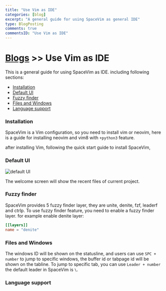 ```yaml
---
title: "Use Vim as IDE"
categories: [blog]
excerpt: "A general guide for using SpaceVim as general IDE"
type: BlogPosting
comments: true
commentsID: "Use Vim as IDE"
---
```


# [Blogs](../blog/) >> Use Vim as IDE

This is a general guide for using SpaceVim as IDE. including following sections:

<!-- vim-markdown-toc GFM -->

- [Installation](#installation)
- [Default UI](#default-ui)
- [Fuzzy finder](#fuzzy-finder)
- [Files and Windows](#files-and-windows)
- [Language support](#language-support)

<!-- vim-markdown-toc -->

### Installation

SpaceVim is a Vim configuration, so you need to install vim or neovim, here is a guide for installing neovim and vim8 with `+python3` feature.

after installing Vim, following the quick start guide to install SpaceVim,


### Default UI

![default UI](https://user-images.githubusercontent.com/13142418/33804722-bc241f50-dd70-11e7-8dd8-b45827c0019c.png)

The welcome screen will show the recent files of current project. 

### Fuzzy finder

SpaceVim provides 5 fuzzy finder layer, they are unite, denite, fzf, leaderf and ctrlp. To use fuzzy finder feature, you need to enable a
fuzzy finder layer. for example enable denite layer:

```toml
[[layers]]
name = "denite"
```

### Files and Windows

The windows ID will be shown on the statusline, and users can use `SPC + number` to jump to specific windows, the buffer id or tabpage id will
be shown on the tabline. To jump to specific tab, you can use `Leader + number` the default leader in SpaceVim is `\`.

### Language support
